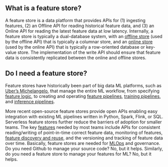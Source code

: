 **What is a feature store?**
----------------------------

A feature store is a data platform that provides APIs for (1) ingesting features, (2) an Offline API for reading historical feature data, and (3) an Online API for reading the latest feature data at low latency. Internally, a feature store is typically a dual-database system, with an [offline store](https://www.hopsworks.ai/dictionary/offline-store) (used by the offline API) that is typically a columnar store, and an [online store](https://www.hopsworks.ai/dictionary/online-store) (used by the online API) that is typically a row-oriented database or key-value store. The implementation of the write API should ensure that feature data is consistently replicated between the online and offline stores.

**Do I need a feature store?**
------------------------------

Feature stores have historically been part of big data ML platforms, such as [Uber’s Michelangelo](https://www.uber.com/en-SE/blog/michelangelo-machine-learning-platform/), that manage the entire ML workflow, from specifying [feature logic](https://www.hopsworks.ai/dictionary/feature-logic), to creating and operating [feature pipelines](https://www.hopsworks.ai/dictionary/feature-pipeline), [training pipelines](https://www.hopsworks.ai/dictionary/training-pipeline), and [inference pipelines](https://www.hopsworks.ai/dictionary/inference-pipeline). 

More recent open-source feature stores provide open APIs enabling easy integration with existing ML pipelines written in Python, Spark, Flink, or SQL. Serverless feature stores further reduce the barriers of adoption for smaller teams. The key [features](https://www.hopsworks.ai/dictionary/feature) needed by most teams include APIs for consistent reading/writing of point-in-time correct feature data, monitoring of features, [feature discovery and reuse](https://www.hopsworks.ai/dictionary/feature-reuse), and the versioning and tracking of feature data over time. Basically, feature stores are needed for [MLOps](https://www.hopsworks.ai/dictionary/mlops) and governance. Do you need Github to manage your source code? No, but it helps. Similarly, do you need a feature store to manage your features for ML? No, but it helps.

